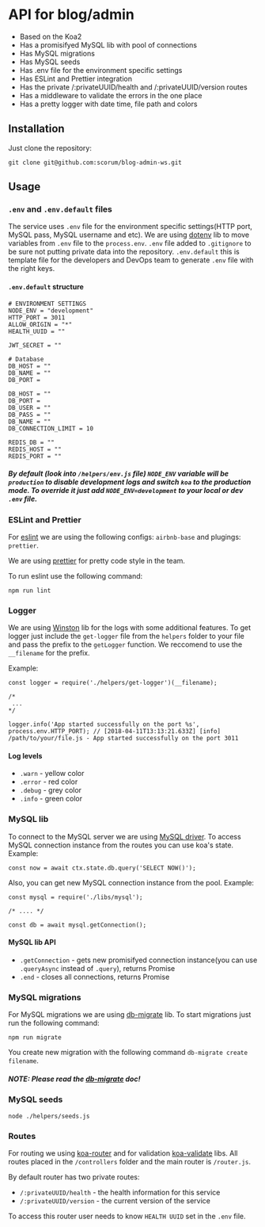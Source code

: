 # API for blog/admin

  * Based on the Koa2
  * Has a promisifyed MySQL lib with pool of connections
  * Has MySQL migrations
  * Has MySQL seeds
  * Has .env file for the environment specific settings
  * Has ESLint and Prettier integration
  * Has the private /:privateUUID/health and /:privateUUID/version routes
  * Has a middleware to validate the errors in the one place
  * Has a pretty logger with date time, file path and colors

## Installation

Just clone the repository:

```
git clone git@github.com:scorum/blog-admin-ws.git
```

## Usage

### `.env` and `.env.default` files

The service uses `.env` file for the environment specific settings(HTTP port, MySQL pass, MySQL username and etc).
We are using [dotenv](https://www.npmjs.com/package/dotenv) lib to move variables from `.env` file to the `process.env`.
`.env` file added to `.gitignore` to be sure not putting private data into the repository.
`.env.default` this is template file for the developers and DevOps team to generate `.env` file with the right keys.

#### `.env.default` structure

```
# ENVIRONMENT SETTINGS
NODE_ENV = "development"
HTTP_PORT = 3011
ALLOW_ORIGIN = "*"
HEALTH_UUID = ""

JWT_SECRET = ""

# Database
DB_HOST = ""
DB_NAME = ""
DB_PORT =

DB_HOST = ""
DB_PORT =
DB_USER = ""
DB_PASS = ""
DB_NAME = ""
DB_CONNECTION_LIMIT = 10

REDIS_DB = ""
REDIS_HOST = ""
REDIS_PORT = ""
```

##### By default (look into `/helpers/env.js` file) `NODE_ENV` variable will be `production` to disable development logs and switch `koa` to the production mode. To override it just add `NODE_ENV=development` to your local or dev `.env` file.

### ESLint and Prettier

For [eslint](https://eslint.org/) we are using the following configs: `airbnb-base` and plugings: `prettier`.

We are using [prettier](https://prettier.io/) for pretty code style in the team.

To run eslint use the following command:

```
npm run lint
```

### Logger

We are using [Winston](https://github.com/winstonjs/winston) lib for the logs with some additional features.
To get logger just include the `get-logger` file from the `helpers` folder to your file and pass the prefix to the `getLogger` function. We reccomend to use the `__filename` for the prefix.

Example:

```
const logger = require('./helpers/get-logger')(__filename);

/*
 ...
*/

logger.info('App started successfully on the port %s', process.env.HTTP_PORT); // [2018-04-11T13:13:21.633Z] [info] /path/to/your/file.js - App started successfully on the port 3011
```

#### Log levels

* `.warn` - yellow color
* `.error` - red color
* `.debug` - grey color
* `.info` - green color

### MySQL lib

To connect to the MySQL server we are using [MySQL driver](https://github.com/mysqljs/mysql).
To access MySQL connection instance from the routes you can use koa's state. Example:

```
const now = await ctx.state.db.query('SELECT NOW()');
```

Also, you can get new MySQL connection instance from the pool. Example:

```
const mysql = require('./libs/mysql');

/* .... */

const db = await mysql.getConnection();
```

#### MySQL lib API

* `.getConnection` - gets new promisifyed connection instance(you can use `.queryAsync` instead of `.query`), returns Promise
* `.end` - closes all connections, returns Promise

### MySQL migrations

For MySQL migrations we are using [db-migrate](https://db-migrate.readthedocs.io/en/latest/) lib. To start migrations just run the following command:

```
npm run migrate
```

You create new migration with the following command `db-migrate create filename`.

##### NOTE: Please read the [db-migrate](https://db-migrate.readthedocs.io/en/latest/) doc!

### MySQL seeds

```
node ./helpers/seeds.js
```


### Routes

For routing we using [koa-router](https://github.com/alexmingoia/koa-router) and for validation [koa-validate](https://github.com/RocksonZeta/koa-validate) libs. All routes placed in the `/controllers` folder and the main router is `/router.js`.

By default router has two private routes:

* `/:privateUUID/health` - the health information for this service
* `/:privateUUID/version` - the current version of the service

To access this router user needs to know `HEALTH UUID` set in the `.env` file.
